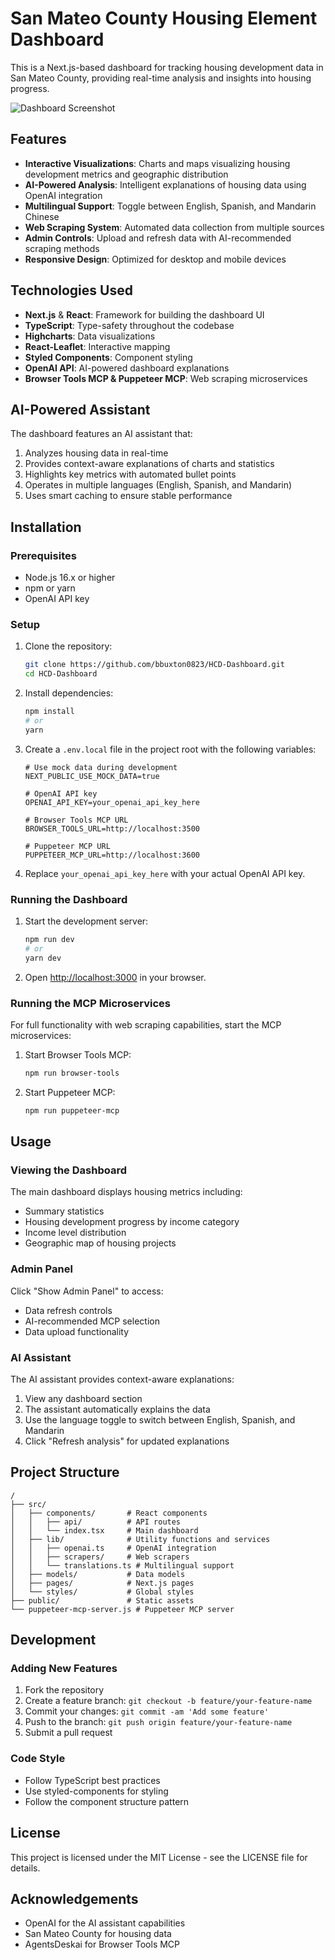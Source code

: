 # San Mateo County Housing Element Dashboard

This is a Next.js-based dashboard for tracking housing development data in San Mateo County, providing real-time analysis and insights into housing progress.

![Dashboard Screenshot](docs/dashboard_screenshot.png)

## Features

- **Interactive Visualizations**: Charts and maps visualizing housing development metrics and geographic distribution
- **AI-Powered Analysis**: Intelligent explanations of housing data using OpenAI integration
- **Multilingual Support**: Toggle between English, Spanish, and Mandarin Chinese
- **Web Scraping System**: Automated data collection from multiple sources
- **Admin Controls**: Upload and refresh data with AI-recommended scraping methods
- **Responsive Design**: Optimized for desktop and mobile devices

## Technologies Used

- **Next.js** & **React**: Framework for building the dashboard UI
- **TypeScript**: Type-safety throughout the codebase
- **Highcharts**: Data visualizations 
- **React-Leaflet**: Interactive mapping
- **Styled Components**: Component styling
- **OpenAI API**: AI-powered dashboard explanations
- **Browser Tools MCP & Puppeteer MCP**: Web scraping microservices

## AI-Powered Assistant

The dashboard features an AI assistant that:

1. Analyzes housing data in real-time
2. Provides context-aware explanations of charts and statistics
3. Highlights key metrics with automated bullet points
4. Operates in multiple languages (English, Spanish, and Mandarin)
5. Uses smart caching to ensure stable performance

## Installation

### Prerequisites

- Node.js 16.x or higher
- npm or yarn
- OpenAI API key

### Setup

1. Clone the repository:
   ```bash
   git clone https://github.com/bbuxton0823/HCD-Dashboard.git
   cd HCD-Dashboard
   ```

2. Install dependencies:
   ```bash
   npm install
   # or
   yarn
   ```

3. Create a `.env.local` file in the project root with the following variables:
   ```
   # Use mock data during development
   NEXT_PUBLIC_USE_MOCK_DATA=true

   # OpenAI API key
   OPENAI_API_KEY=your_openai_api_key_here

   # Browser Tools MCP URL
   BROWSER_TOOLS_URL=http://localhost:3500

   # Puppeteer MCP URL
   PUPPETEER_MCP_URL=http://localhost:3600
   ```

4. Replace `your_openai_api_key_here` with your actual OpenAI API key.

### Running the Dashboard

1. Start the development server:
   ```bash
   npm run dev
   # or
   yarn dev
   ```

2. Open [http://localhost:3000](http://localhost:3000) in your browser.

### Running the MCP Microservices

For full functionality with web scraping capabilities, start the MCP microservices:

1. Start Browser Tools MCP:
   ```bash
   npm run browser-tools
   ```

2. Start Puppeteer MCP:
   ```bash
   npm run puppeteer-mcp
   ```

## Usage

### Viewing the Dashboard

The main dashboard displays housing metrics including:
- Summary statistics
- Housing development progress by income category
- Income level distribution
- Geographic map of housing projects

### Admin Panel

Click "Show Admin Panel" to access:
- Data refresh controls
- AI-recommended MCP selection
- Data upload functionality

### AI Assistant

The AI assistant provides context-aware explanations:
1. View any dashboard section
2. The assistant automatically explains the data 
3. Use the language toggle to switch between English, Spanish, and Mandarin
4. Click "Refresh analysis" for updated explanations

## Project Structure

```
/
├── src/
│   ├── components/       # React components
│   │   ├── api/          # API routes
│   │   └── index.tsx     # Main dashboard
│   ├── lib/              # Utility functions and services
│   │   ├── openai.ts     # OpenAI integration
│   │   ├── scrapers/     # Web scrapers
│   │   └── translations.ts # Multilingual support
│   ├── models/           # Data models
│   ├── pages/            # Next.js pages
│   └── styles/           # Global styles
├── public/               # Static assets
└── puppeteer-mcp-server.js # Puppeteer MCP server
```

## Development

### Adding New Features

1. Fork the repository
2. Create a feature branch: `git checkout -b feature/your-feature-name`
3. Commit your changes: `git commit -am 'Add some feature'`
4. Push to the branch: `git push origin feature/your-feature-name`
5. Submit a pull request

### Code Style

- Follow TypeScript best practices
- Use styled-components for styling
- Follow the component structure pattern

## License

This project is licensed under the MIT License - see the LICENSE file for details.

## Acknowledgements

- OpenAI for the AI assistant capabilities
- San Mateo County for housing data
- AgentsDeskai for Browser Tools MCP
